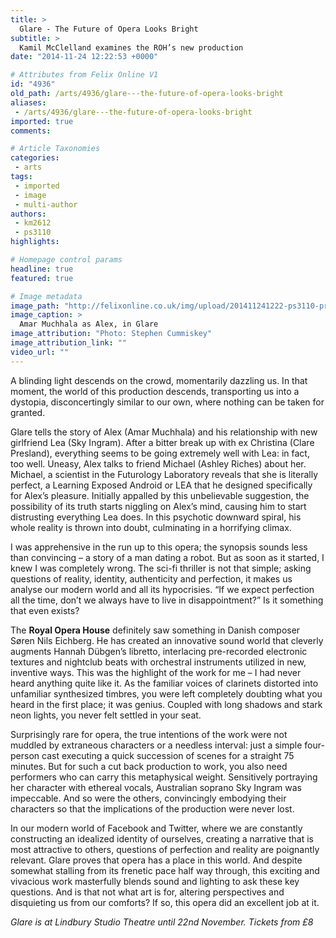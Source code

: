 ```yaml
---
title: >
  Glare - The Future of Opera Looks Bright
subtitle: >
  Kamil McClelland examines the ROH’s new production
date: "2014-11-24 12:22:53 +0000"

# Attributes from Felix Online V1
id: "4936"
old_path: /arts/4936/glare---the-future-of-opera-looks-bright
aliases:
 - /arts/4936/glare---the-future-of-opera-looks-bright
imported: true
comments:

# Article Taxonomies
categories:
 - arts
tags:
 - imported
 - image
 - multi-author
authors:
 - km2612
 - ps3110
highlights:

# Homepage control params
headline: true
featured: true

# Image metadata
image_path: "http://felixonline.co.uk/img/upload/201411241222-ps3110-pr8a7849---glare,-amar-muchhala-as-alex-©-roh---photograph-by-stephen-cummiskey.jpg"
image_caption: >
  Amar Muchhala as Alex, in Glare
image_attribution: "Photo: Stephen Cummiskey"
image_attribution_link: ""
video_url: ""
---
```


A blinding light descends on the crowd, momentarily dazzling us. In that moment, the world of this production descends, transporting us into a dystopia, disconcertingly similar to our own, where nothing can be taken for granted.

Glare tells the story of Alex (Amar Muchhala) and his relationship with new girlfriend Lea (Sky Ingram). After a bitter break up with ex Christina (Clare Presland), everything seems to be going extremely well with Lea: in fact, too well. Uneasy, Alex talks to friend Michael (Ashley Riches) about her. Michael, a scientist in the Futurology Laboratory reveals that she is literally perfect, a Learning Exposed Android or LEA that he designed specifically for Alex’s pleasure. Initially appalled by this unbelievable suggestion, the possibility of its truth starts niggling on Alex’s mind, causing him to start distrusting everything Lea does. In this psychotic downward spiral, his whole reality is thrown into doubt, culminating in a horrifying climax.

I was apprehensive in the run up to this opera; the synopsis sounds less than convincing – a story of a man dating a robot. But as soon as it started, I knew I was completely wrong. The sci-fi thriller is not that simple; asking questions of reality, identity, authenticity and perfection, it makes us analyse our modern world and all its hypocrisies. “If we expect perfection all the time, don’t we always have to live in disappointment?” Is it something that even exists?

The __Royal Opera House__ definitely saw something in Danish composer Søren Nils Eichberg. He has created an innovative sound world that cleverly augments Hannah Dübgen’s libretto, interlacing pre-recorded electronic textures and nightclub beats with orchestral instruments utilized in new, inventive ways. This was the highlight of the work for me – I had never heard anything quite like it. As the familiar voices of clarinets distorted into unfamiliar synthesized timbres, you were left completely doubting what you heard in the first place; it was genius. Coupled with long shadows and stark neon lights, you never felt settled in your seat.

Surprisingly rare for opera, the true intentions of the work were not muddled by extraneous characters or a needless interval: just a simple four-person cast executing a quick succession of scenes for a straight 75 minutes. But for such a cut back production to work, you also need performers who can carry this metaphysical weight. Sensitively portraying her character with ethereal vocals, Australian soprano Sky Ingram was impeccable. And so were the others, convincingly embodying their characters so that the implications of the production were never lost.

In our modern world of Facebook and Twitter, where we are constantly constructing an idealized identity of ourselves, creating a narrative that is most attractive to others, questions of perfection and reality are poignantly relevant. Glare proves that opera has a place in this world. And despite somewhat stalling from its frenetic pace half way through, this exciting and vivacious work masterfully blends sound and lighting to ask these key questions. And is that not what art is for, altering perspectives and disquieting us from our comforts? If so, this opera did an excellent job at it.

_Glare is at Lindbury Studio Theatre until 22nd November. Tickets from £8_
